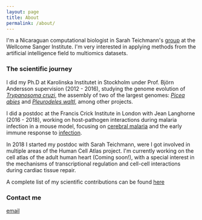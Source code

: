 ```yaml
---
layout: page
title: About
permalink: /about/
---
```


I'm a Nicaraguan computational biologist in Sarah Teichmann's [group](http://www.teichlab.org/) at the 
Wellcome Sanger Institute. I'm very interested in applying methods from the artificial intelligence field 
to multiomics datasets. 

### The scientific journey

I did my Ph.D at Karolinska Institutet in Stockholm under Prof. Björn Andersson supervision (2012 - 2016), 
studying the genome evolution of [_Trypanosoma cruzi_](https://www.biorxiv.org/content/10.1101/283531v2), 
the assembly of two of the largest genomes: [_Picea abies_](https://www.nature.com/articles/nature12211) 
and [_Pleurodeles waltl_](https://www.nature.com/articles/s41467-017-01964-9), among other projects.

I did a postdoc at the Francis Crick Institute in London with Jean Langhorne (2016 - 2018), working on host-pathogen interactions during malaria infection in a mouse model, focusing on [cerebral malaria](https://www.nature.com/articles/srep39258) and the early immune response to [infection](https://www.nature.com/articles/s41598-019-52388-y).

In 2018 I started my postdoc with Sarah Teichmann, were I got involved in multiple areas of the Human Cell Atlas project. I'm currently working on the cell atlas of the adult human heart (Coming soon!), with a special interest in the mechanisms of transcriptional regulation and cell-cell interactions during cardiac tissue repair.   

A complete list of my scientific contributions can be found [here](https://pubmed.ncbi.nlm.nih.gov/?term=Talavera-L%C3%B3pez+C&cauthor_id=31645299)

### Contact me

[email](mailto:cntalaveralopez@gmail.com)